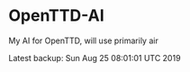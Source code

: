 # OpenTTD-AI
My AI for OpenTTD, will use primarily air

Latest backup: Sun Aug 25 08:01:01 UTC 2019
